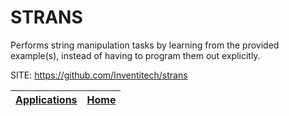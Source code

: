 # STRANS

 Performs string manipulation tasks by learning from the provided example(s), instead of having to program them out explicitly. 
 
 SITE: https://github.com/Inventitech/strans

 | [Applications](https://portable-linux-apps.github.io/apps.html) | [Home](https://portable-linux-apps.github.io)
 | --- | --- |
